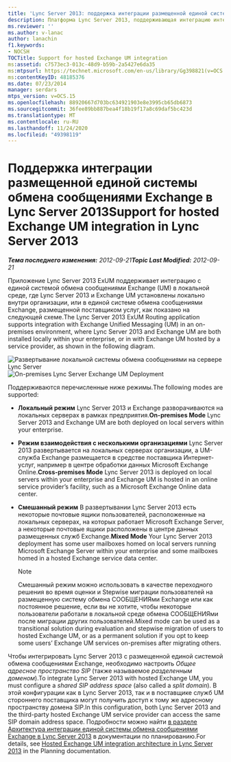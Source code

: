 ```yaml
---
title: 'Lync Server 2013: поддержка интеграции размещенной единой системы обмена сообщениями Exchange'
description: Платформа Lync Server 2013, поддерживающая интеграцию интегрированной среды обмена сообщениями.
ms.reviewer: ''
ms.author: v-lanac
author: lanachin
f1.keywords:
- NOCSH
TOCTitle: Support for hosted Exchange UM integration
ms:assetid: c7573ec3-013c-48d9-b59b-2a5427e6da35
ms:mtpsurl: https://technet.microsoft.com/en-us/library/Gg398821(v=OCS.15)
ms:contentKeyID: 48185376
ms.date: 07/23/2014
manager: serdars
mtps_version: v=OCS.15
ms.openlocfilehash: 88920667d703bc634921903e8e3995cb65db6873
ms.sourcegitcommit: 36fee89bb887bea4f18b19f17a8c69daf5bc423d
ms.translationtype: MT
ms.contentlocale: ru-RU
ms.lasthandoff: 11/24/2020
ms.locfileid: "49398119"
---
```

# <a name="support-for-hosted-exchange-um-integration-in-lync-server-2013"></a><span data-ttu-id="985a3-103">Поддержка интеграции размещенной единой системы обмена сообщениями Exchange в Lync Server 2013</span><span class="sxs-lookup"><span data-stu-id="985a3-103">Support for hosted Exchange UM integration in Lync Server 2013</span></span>

<div data-xmlns="http://www.w3.org/1999/xhtml">

<div class="topic" data-xmlns="http://www.w3.org/1999/xhtml" data-msxsl="urn:schemas-microsoft-com:xslt" data-cs="https://msdn.microsoft.com/">

<div data-asp="https://msdn2.microsoft.com/asp">



</div>

<div id="mainSection">

<div id="mainBody"><span data-ttu-id="985a3-104">

<span> </span></span><span class="sxs-lookup"><span data-stu-id="985a3-104">

<span> </span></span></span>

<span data-ttu-id="985a3-105">_**Тема последнего изменения:** 2012-09-21_</span><span class="sxs-lookup"><span data-stu-id="985a3-105">_**Topic Last Modified:** 2012-09-21_</span></span>

<span data-ttu-id="985a3-106">Приложение Lync Server 2013 ExUM поддерживает интеграцию с единой системой обмена сообщениями Exchange (UM) в локальной среде, где Lync Server 2013 и Exchange UM установлены локально внутри организации, или в единой системе обмена сообщениями Exchange, размещенной поставщиком услуг, как показано на следующей схеме.</span><span class="sxs-lookup"><span data-stu-id="985a3-106">The Lync Server 2013 ExUM Routing application supports integration with Exchange Unified Messaging (UM) in an on-premises environment, where Lync Server 2013 and Exchange UM are both installed locally within your enterprise, or in with Exchange UM hosted by a service provider, as shown in the following diagram.</span></span>

<span data-ttu-id="985a3-107">![Развертывание локальной системы обмена сообщениями на сервере Lync Server](images/Gg398821.d6498eb9-87ee-40f3-8ecd-852f91546590(OCS.15).jpg "Развертывание локальной системы обмена сообщениями на сервере Lync Server")</span><span class="sxs-lookup"><span data-stu-id="985a3-107">![On-premises Lync Server Exchange UM Deployment](images/Gg398821.d6498eb9-87ee-40f3-8ecd-852f91546590(OCS.15).jpg "On-premises Lync Server Exchange UM Deployment")</span></span>

<span data-ttu-id="985a3-108">Поддерживаются перечисленные ниже режимы.</span><span class="sxs-lookup"><span data-stu-id="985a3-108">The following modes are supported:</span></span>

  - <span data-ttu-id="985a3-109">**Локальный режим**   Lync Server 2013 и Exchange разворачиваются на локальных серверах в рамках предприятия.</span><span class="sxs-lookup"><span data-stu-id="985a3-109">**On-premises Mode**   Lync Server 2013 and Exchange UM are both deployed on local servers within your enterprise.</span></span>

  - <span data-ttu-id="985a3-110">**Режим взаимодействия с несколькими организациями**   Lync Server 2013 развертывается на локальных серверах организации, а UM-служба Exchange размещается в средстве поставщика Интернет-услуг, например в центре обработки данных Microsoft Exchange Online.</span><span class="sxs-lookup"><span data-stu-id="985a3-110">**Cross-premises Mode**   Lync Server 2013 is deployed on local servers within your enterprise and Exchange UM is hosted in an online service provider’s facility, such as a Microsoft Exchange Online data center.</span></span>

  - <span data-ttu-id="985a3-111">**Смешанный режим**   В развертывании Lync Server 2013 есть некоторые почтовые ящики пользователей, расположенные на локальных серверах, на которых работает Microsoft Exchange Server, а некоторые почтовые ящики расположены в центре данных размещенных служб Exchange.</span><span class="sxs-lookup"><span data-stu-id="985a3-111">**Mixed Mode**   Your Lync Server 2013 deployment has some user mailboxes homed on local servers running Microsoft Exchange Server within your enterprise and some mailboxes homed in a hosted Exchange service data center.</span></span>
    
    <div>
    

    > [!NOTE]  
    > <span data-ttu-id="985a3-112">Смешанный режим можно использовать в качестве переходного решения во время оценки и Stepwise миграции пользователей на размещенную систему обмена СООБЩЕНИЯми Exchange или как постоянное решение, если вы не хотите, чтобы некоторые пользователи работали в локальной среде обмена СООБЩЕНИЯми после миграции других пользователей.</span><span class="sxs-lookup"><span data-stu-id="985a3-112">Mixed mode can be used as a transitional solution during evaluation and stepwise migration of users to hosted Exchange UM, or as a permanent solution if you opt to keep some users’ Exchange UM services on-premises after migrating others.</span></span>

    
    </div>

<span data-ttu-id="985a3-113">Чтобы интегрировать Lync Server 2013 с размещенной единой системой обмена сообщениями Exchange, необходимо настроить *Общее адресное пространство SIP* (также называемое *разделенным доменом*).</span><span class="sxs-lookup"><span data-stu-id="985a3-113">To integrate Lync Server 2013 with hosted Exchange UM, you must configure a *shared SIP address space* (also called a *split domain*).</span></span> <span data-ttu-id="985a3-114">В этой конфигурации как в Lync Server 2013, так и в поставщике служб UM стороннего поставщика могут получить доступ к тому же адресному пространству домена SIP.</span><span class="sxs-lookup"><span data-stu-id="985a3-114">In this configuration, both Lync Server 2013 and the third-party hosted Exchange UM service provider can access the same SIP domain address space.</span></span> <span data-ttu-id="985a3-115">Подробности можно найти [в разделе Архитектура интеграции единой системы обмена сообщениями Exchange в Lync Server 2013](lync-server-2013-hosted-exchange-um-integration-architecture.md) в документации по планированию.</span><span class="sxs-lookup"><span data-stu-id="985a3-115">For details, see [Hosted Exchange UM integration architecture in Lync Server 2013](lync-server-2013-hosted-exchange-um-integration-architecture.md) in the Planning documentation.</span></span>

<span data-ttu-id="985a3-116"></div>

<span> </span>

</div>

</div>

</span><span class="sxs-lookup"><span data-stu-id="985a3-116"></div>

<span> </span>

</div>

</div>

</span></span></div>

